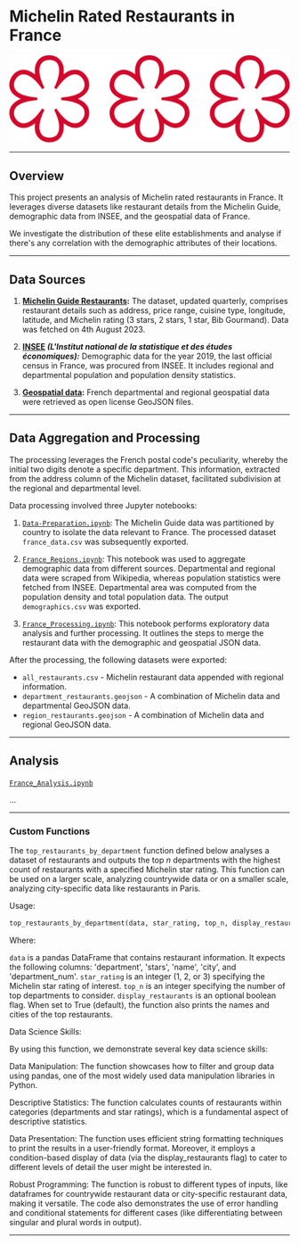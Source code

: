 # Michelin Rated Restaurants in France

![Michelin Star](Images/Etoile_Michelin.svg)

----

## Overview

This project presents an analysis of Michelin rated restaurants in France. It leverages diverse datasets like restaurant details from the Michelin Guide, demographic data from INSEE, and the geospatial data of France. 

We investigate the distribution of these elite establishments and analyse if there's any correlation with the demographic attributes of their locations.

----

## Data Sources

1. **[Michelin Guide Restaurants](https://www.kaggle.com/datasets/ngshiheng/michelin-guide-restaurants-2021):** The dataset, updated quarterly, comprises restaurant details such as address, price range, cuisine type, longitude, latitude, and Michelin rating (3 stars, 2 stars, 1 star, Bib Gourmand). Data was fetched on 4th August 2023.

2. **[INSEE](https://www.insee.fr/fr/accueil) *(L'Institut national de la statistique et des études économiques):*** Demographic data for the year 2019, the last official census in France, was procured from INSEE. It includes regional and departmental population and population density statistics.

3. **[Geospatial data](https://france-geojson.gregoiredavid.fr):** French departmental and regional geospatial data were retrieved as open license GeoJSON files.

----

## Data Aggregation and Processing

The processing leverages the French postal code's peculiarity, whereby the initial two digits denote a specific department. This information, extracted from the address column of the Michelin dataset, facilitated subdivision at the regional and departmental level.

Data processing involved three Jupyter notebooks:

1. [`Data-Preparation.ipynb`](Notebooks/Data-Preparation.ipynb): The Michelin Guide data was partitioned by country to isolate the data relevant to France. The processed dataset `france_data.csv` was subsequently exported.

2. [`France_Regions.ipynb`](Notebooks/France/France_Regions.ipynb): This notebook was used to aggregate demographic data from different sources. Departmental and regional data were scraped from Wikipedia, whereas population statistics were fetched from INSEE. Departmental area was computed from the population density and total population data. The output `demographics.csv` was exported.

3. [`France_Processing.ipynb`](Notebooks/France/France_Processing.ipynb): This notebook performs exploratory data analysis and further processing. It outlines the steps to merge the restaurant data with the demographic and geospatial JSON data.

After the processing, the following datasets were exported:

- `all_restaurants.csv` - Michelin restaurant data appended with regional information.
- `department_restaurants.geojson` - A combination of Michelin data and departmental GeoJSON data.
- `region_restaurants.geojson` - A combination of Michelin data and regional GeoJSON data.

----

## Analysis

[`France_Analysis.ipynb`](Notebooks/France/France_Analysis.ipynb)

...

----

### Custom Functions

The `top_restaurants_by_department` function defined below analyses a dataset of restaurants and outputs the top $n$ departments with the highest count of restaurants with a specified Michelin star rating. This function can be used on a larger scale, analyzing countrywide data or on a smaller scale, analyzing city-specific data like restaurants in Paris.

Usage:
```python
top_restaurants_by_department(data, star_rating, top_n, display_restaurants=True)
```

Where:

`data` is a pandas DataFrame that contains restaurant information. It expects the following columns: 'department', 'stars', 'name', 'city', and 'department_num'.
`star_rating` is an integer (1, 2, or 3) specifying the Michelin star rating of interest.
`top_n` is an integer specifying the number of top departments to consider.
`display_restaurants` is an optional boolean flag. When set to True (default), the function also prints the names and cities of the top restaurants.

Data Science Skills:

By using this function, we demonstrate several key data science skills:

Data Manipulation: The function showcases how to filter and group data using pandas, one of the most widely used data manipulation libraries in Python.

Descriptive Statistics: The function calculates counts of restaurants within categories (departments and star ratings), which is a fundamental aspect of descriptive statistics.

Data Presentation: The function uses efficient string formatting techniques to print the results in a user-friendly format. Moreover, it employs a condition-based display of data (via the display_restaurants flag) to cater to different levels of detail the user might be interested in.

Robust Programming: The function is robust to different types of inputs, like dataframes for countrywide restaurant data or city-specific restaurant data, making it versatile. The code also demonstrates the use of error handling and conditional statements for different cases (like differentiating between singular and plural words in output).

----